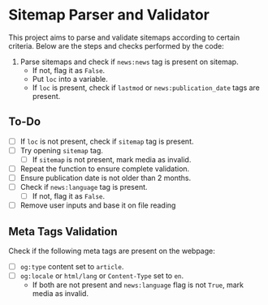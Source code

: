 # Sitemap Parser and Validator

This project aims to parse and validate sitemaps according to certain criteria. Below are the steps and checks performed by the code:

1. Parse sitemaps and check if `news:news` tag is present on sitemap.
   - If not, flag it as `False`.
   - Put `loc` into a variable.
   - If `loc` is present, check if `lastmod` or `news:publication_date` tags are present.

## To-Do
- [ ] If `loc` is not present, check if `sitemap` tag is present.
- [ ] Try opening `sitemap` tag.
  - [ ] If `sitemap` is not present, mark media as invalid.
- [ ] Repeat the function to ensure complete validation.
- [ ] Ensure publication date is not older than 2 months.
- [ ] Check if `news:language` tag is present.
  - [ ] If not, flag it as `False`.
- [ ] Remove user inputs and base it on file reading
## Meta Tags Validation
Check if the following meta tags are present on the webpage:
- [ ] `og:type` content set to `article`.
- [ ] `og:locale` or `html/lang` or `Content-Type` set to `en`.
   - If both are not present and `news:language` flag is not `True`, mark media as invalid.
